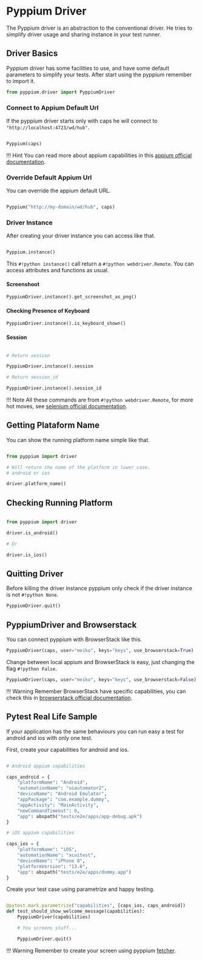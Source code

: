 # Pyppium Driver

The Pyppium driver is an abstraction to the conventional driver. He tries to simplify driver usage and sharing instance in your test runner.

## Driver Basics

Pyppium driver has some facilities to use, and have some default parameters to simplify your tests. After start using the pyppium remember to import it.

```python
from pyppium.driver import PyppiumDriver
```

### Connect to Appium Default Url 

If the pyppium driver starts only with caps he will connect to ```"http://localhost:4723/wd/hub"```.

```python

Pyppium(caps)

```

!!! Hint
    You can read more about appium capabilities in this [appium official documentation](http://appium.io/docs/en/writing-running-appium/caps/).

### Override Default Appium Url

You can override the appium default URL.

```python

Pyppium("http://my-domain/wd/hub", caps)

```

### Driver Instance

After creating your driver instance you can access like that.

```python

Pyppium.instance()

```

This   `#!python instance()` call return a `#!python webdriver.Remote`. You can access attributes and functions as usual.

#### Screenshoot

```python
PyppiumDriver.instance().get_screenshot_as_png()
```

#### Checking Presence of Keyboard

```python
PyppiumDriver.instance().is_keyboard_shown()
```
#### Session

```python

# Return session

PyppiumDriver.instance().session

# Return session_id

PyppiumDriver.instance().session_id
```

!!! Note
    All these commands are from `#!python webdriver.Remote`, for more hot moves, see [selenium official documentation](https://selenium-python.readthedocs.io/api.html).

## Getting Plataform Name

You can show the running platform name simple like that.

```python

from pyppium import driver

# Will return the name of the platform in lower case.
# android or ios

driver.platform_name()

```

## Checking Running Platform

```python

from pyppium import driver

driver.is_android()

# Or 

driver.is_ios()


```

## Quitting Driver

Before killing the driver instance pyppium only check if the driver instance is not `#!python None`.


```python
PyppiumDriver.quit()
```

## PyppiumDriver and Browserstack

You can connect pyppium with BrowserStack like this.

````python
PyppiumDriver(caps, user="meiko", keys="keys", use_browserstack=True)
````

Change between local appium and BrowserStack is easy, just changing the flag `#!python False`.

````python
PyppiumDriver(caps, user="meiko", keys="keys", use_browserstack=False)
````

!!! Warning
    Remember BrowserStack have specific capabilities, you can check this in [browserstack official documentation](https://www.browserstack.com/app-automate/capabilities). 


## Pytest Real Life Sample

If your application has the same behaviours you can run easy a test for android and ios with only one test.

First, create your capabilities for android and ios.

```python

# Android appium capabilities

caps_android = {
    "platformName": "Android",
    "automationName": "uiautomator2",
    "deviceName": "Android Emulator",
    "appPackage": "com.example.dummy",
    "appActivity": "MainActivity",
    "newCommandTimeout": 0,
    "app": abspath("tests/e2e/apps/app-debug.apk")
}

# iOS appium capabilities

caps_ios = {
    "platformName": "iOS",
    "automationName": "xcuitest",
    "deviceName": "iPhone 8",
    "platformVersion": "13.6",
    "app": abspath("tests/e2e/apps/dummy.app")
}

```

Create your test case using parametrize and happy testing.

```python

@pytest.mark.parametrize("capabilities", [caps_ios, caps_android])
def test_should_show_welcome_message(capabilities):
    PyppiumDriver(capabilities)

    # You screens stuff...

    PyppiumDriver.quit()

```

!!! Warning
    Remember to create your screen using pyppium [fetcher]("https://leomenezessz.github.io/pyppium/fetcher/").


<br/>
